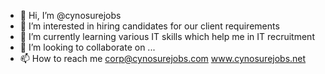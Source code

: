 - 👋 Hi, I’m @cynosurejobs
- 👀 I’m interested in hiring candidates for our client requirements
- 🌱 I’m currently learning various IT skills which help me in IT recruitment
- 💞️ I’m looking to collaborate on ...
- 📫 How to reach me corp@cynosurejobs.com www.cynosurejobs.net

<!---
cynosurejobs/cynosurejobs is a
Cynosure Corporate Solutions is a human capital services company. 
Our focus is to provide Executive Search, Recruitment, Training, Temporary Staffing services, Statutory Compliance’s, and other HR aligned services.
We understand the business goals of our clients and their need to align human resources to these goals. 
We are committed to provide high quality manpower in accordance to global standards and their requirements.
--->
